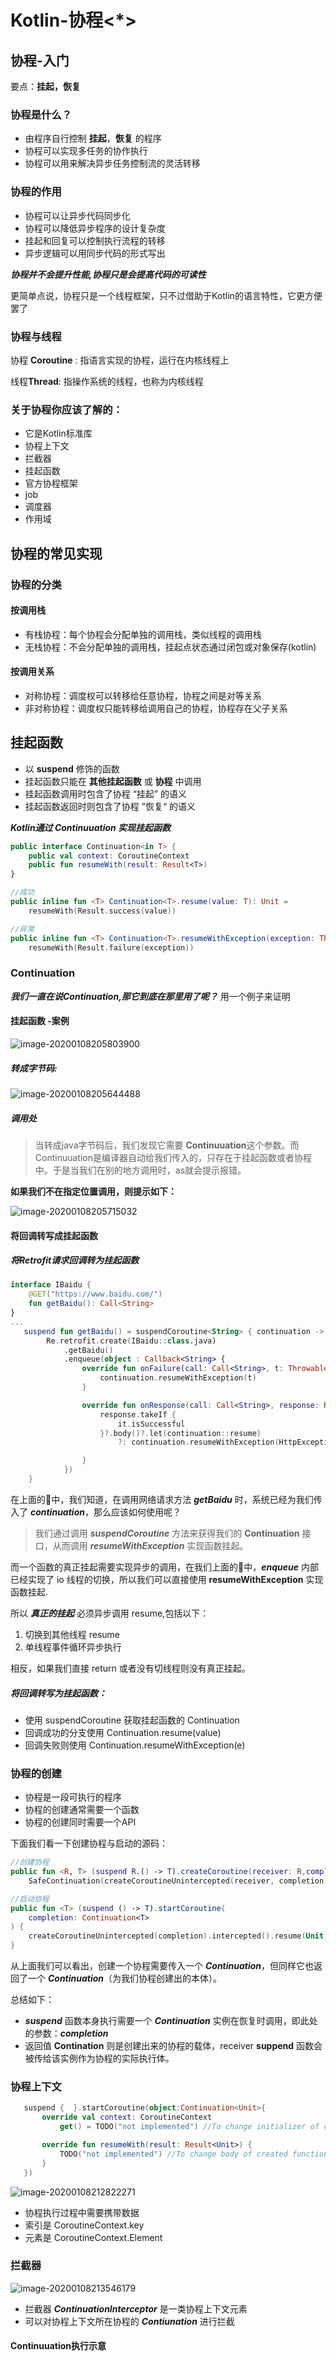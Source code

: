 # Kotlin-协程<*>

## 协程-入门

要点：**挂起，恢复**

### 协程是什么？

- 由程序自行控制 **挂起**，**恢复** 的程序
- 协程可以实现多任务的协作执行
- 协程可以用来解决异步任务控制流的灵活转移



### 协程的作用

- 协程可以让异步代码同步化
- 协程可以降低异步程序的设计复杂度
- 挂起和回复可以控制执行流程的转移
- 异步逻辑可以用同步代码的形式写出

***协程并不会提升性能,协程只是会提高代码的可读性***

更简单点说，协程只是一个线程框架，只不过借助于Kotlin的语言特性，它更方便罢了

### 协程与线程

协程 **Coroutine** : 指语言实现的协程，运行在内核线程上

线程**Thread**: 指操作系统的线程，也称为内核线程



### 关于协程你应该了解的：

- 它是Kotlin标准库
- 协程上下文
- 拦截器
- 挂起函数
- 官方协程框架
- job
- 调度器
- 作用域



## 协程的常见实现

### 协程的分类

#### 按调用栈

- 有栈协程：每个协程会分配单独的调用栈，类似线程的调用栈
- 无栈协程：不会分配单独的调用栈，挂起点状态通过闭包或对象保存(kotlin)

#### 按调用关系

- 对称协程：调度权可以转移给任意协程，协程之间是对等关系
- 非对称协程：调度权只能转移给调用自己的协程，协程存在父子关系

 



## 挂起函数 

- 以 **suspend** 修饰的函数
- 挂起函数只能在 **其他挂起函数** 或 **协程** 中调用
- 挂起函数调用时包含了协程 “挂起” 的语义
- 挂起函数返回时则包含了协程 ”恢复“ 的语义

***Kotlin通过 Continuuation 实现挂起函数***

```kotlin
public interface Continuation<in T> {
    public val context: CoroutineContext
    public fun resumeWith(result: Result<T>)
}

//成功
public inline fun <T> Continuation<T>.resume(value: T): Unit =
    resumeWith(Result.success(value))

//异常
public inline fun <T> Continuation<T>.resumeWithException(exception: Throwable): Unit =
    resumeWith(Result.failure(exception))
```



### Continuation

***我们一直在说Continuation,那它到底在那里用了呢？*** 用一个例子来证明

#### 挂起函数 -案例

![image-20200108205803900](https://tva1.sinaimg.cn/large/006tNbRwly1gapg9t4znsj30jt02ddfv.jpg)

##### 转成字节码:

![image-20200108205644488](https://tva1.sinaimg.cn/large/006tNbRwly1gapg8fl903j30kl044mxj.jpg)

##### 调用处

> 当转成java字节码后，我们发现它需要 **Continuuation**这个参数。而Continuuation是编译器自动给我们传入的，只存在于挂起函数或者协程中。于是当我们在别的地方调用时，as就会提示报错。

**如果我们不在指定位置调用，则提示如下：**

![image-20200108205715032](https://tva1.sinaimg.cn/large/006tNbRwly1gapg8yod34j30j103hjrj.jpg)	



#### 将回调转写成挂起函数

##### 将Retrofit请求回调转为挂起函数

```kotlin
interface IBaidu {
    @GET("https://www.baidu.com/")
    fun getBaidu(): Call<String>
}
...
   suspend fun getBaidu() = suspendCoroutine<String> { continuation ->
        Re.retrofit.create(IBaidu::class.java)
            .getBaidu()
            .enqueue(object : Callback<String> {
                override fun onFailure(call: Call<String>, t: Throwable) {
                    continuation.resumeWithException(t)
                }

                override fun onResponse(call: Call<String>, response: Response<String>) {
                    response.takeIf {
                        it.isSuccessful
                    }?.body()?.let(continuation::resume)
                        ?: continuation.resumeWithException(HttpException(response))

                }
            })
    }
```

在上面的🌰中，我们知道，在调用网络请求方法 ***getBaidu***   时，系统已经为我们传入了 ***continuation***，那么应该如何使用呢？

> 我们通过调用 ***suspendCoroutine*** 方法来获得我们的 **Continuation** 接口，从而调用 ***resumeWithException***  实现函数挂起。

而一个函数的真正挂起需要实现异步的调用，在我们上面的🌰中，***enqueue*** 内部已经实现了 io 线程的切换，所以我们可以直接使用 **resumeWithException** 实现函数挂起.

所以 ***真正的挂起*** 必须异步调用 resume,包括以下：

1. 切换到其他线程 resume
2. 单线程事件循环异步执行

相反，如果我们直接 return 或者没有切线程则没有真正挂起。



##### 将回调转写为挂起函数：

- 使用 suspendCoroutine 获取挂起函数的 Continuation
- 回调成功的分支使用 Continuation.resume(value)
- 回调失败则使用 Continuation.resumeWithException(e)





### 协程的创建

- 协程是一段可执行的程序
- 协程的创建通常需要一个函数
- 协程的创建同时需要一个API

 下面我们看一下创建协程与启动的源码：

```kotlin
//创建协程
public fun <R, T> (suspend R.() -> T).createCoroutine(receiver: R,completion: Continuation<T>): Continuation<Unit> =
    SafeContinuation(createCoroutineUnintercepted(receiver, completion).intercepted(), COROUTINE_SUSPENDED)

//启动协程
public fun <T> (suspend () -> T).startCoroutine(
    completion: Continuation<T>
) {
    createCoroutineUnintercepted(completion).intercepted().resume(Unit)
}
```

从上面我们可以看出，创建一个协程需要传入一个 ***Continuation***，但同样它也返回了一个 ***Continuation***（为我们协程创建出的本体）。

总结如下：

- ***suspend*** 函数本身执行需要一个 ***Continuation*** 实例在恢复时调用，即此处的参数：***completion***
- 返回值 **Contination<Unit>** 则是创建出来的协程的载体，receiver **suppend** 函数会被传给该实例作为协程的实际执行体。



### 协程上下文

```kotlin
   suspend {  }.startCoroutine(object:Continuation<Unit>{
       override val context: CoroutineContext
           get() = TODO("not implemented") //To change initializer of created properties use File | Settings | File Templates.

       override fun resumeWith(result: Result<Unit>) {
           TODO("not implemented") //To change body of created functions use File | Settings | File Templates.
       }
   })
```

![image-20200108212822271](https://tva1.sinaimg.cn/large/006tNbRwly1gaph5c6x3gj30kx075ab5.jpg)

- 协程执行过程中需要携带数据
- 索引是 CoroutineContext.key
- 元素是 CoroutineContext.Element



### 拦截器

![image-20200108213546179](https://tva1.sinaimg.cn/large/006tNbRwly1gaphd1nxhrj30qc0afdhx.jpg)

- 拦截器 ***ContinuationInterceptor*** 是一类协程上下文元素
- 可以对协程上下文所在协程的 ***Contiunation*** 进行拦截



#### Continuuation执行示意